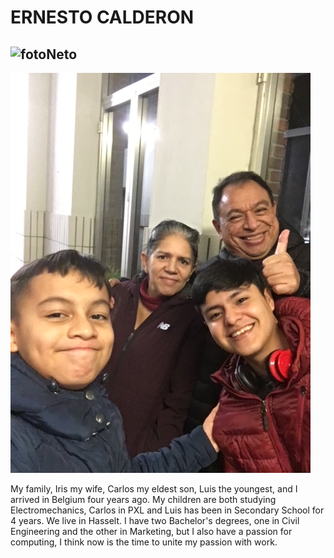 # ERNESTO CALDERON

## ![fotoNeto](./img/Foto%20de%20Neto%20Calderòn.jpg)

![fotoFamilia](../img/ernestofam.JPG)

My family, Iris my wife, Carlos my eldest son, Luis the youngest, and I arrived
in Belgium four years ago. My children are both studying Electromechanics,
Carlos in PXL and Luis has been in Secondary School for 4 years. We live in
Hasselt. I have two Bachelor's degrees, one in Civil Engineering and the other
in Marketing, but I also have a passion for computing, I think now is the time
to unite my passion with work.
